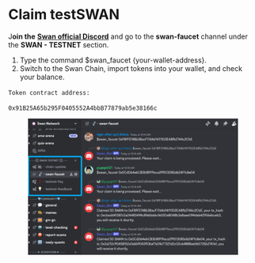 # Claim testSWAN

J**oin the** [**Swan official Discord**](https://discord.com/invite/swanchain) and go to the **swan-faucet** channel under the **SWAN - TESTNET** section.

1. Type the command $swan\_faucet {your-wallet-address}.
2. Switch to the Swan Chain, import tokens into your wallet, and check your balance.

`Token contract address:`

`0x91B25A65b295F0405552A4bbB77879ab5e38166c`

<figure><img src="../../../.gitbook/assets/image (2).png" alt=""><figcaption></figcaption></figure>
